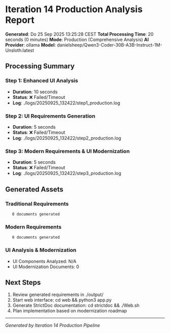 # Iteration 14 Production Analysis Report

**Generated**: Do 25 Sep 2025 13:25:28 CEST
**Total Processing Time**: 20 seconds (0 minutes)
**Mode**: Production (Comprehensive Analysis)
**AI Provider**: ollama
**Model**: danielsheep/Qwen3-Coder-30B-A3B-Instruct-1M-Unsloth:latest

## Processing Summary

### Step 1: Enhanced UI Analysis
- **Duration**: 10 seconds
- **Status**: ❌ Failed/Timeout
- **Log**: ./logs/20250925_132422/step1_production.log

### Step 2: UI Requirements Generation  
- **Duration**: 5 seconds
- **Status**: ❌ Failed/Timeout
- **Log**: ./logs/20250925_132422/step2_production.log

### Step 3: Modern Requirements & UI Modernization
- **Duration**: 5 seconds  
- **Status**: ❌ Failed/Timeout
- **Log**: ./logs/20250925_132422/step3_production.log

## Generated Assets

### Traditional Requirements
       0 documents generated

### Modern Requirements  
       0 documents generated

### UI Analysis & Modernization
- UI Components Analyzed: N/A
- UI Modernization Documents:        0

## Next Steps

1. Review generated requirements in ./output/
2. Start web interface: cd web && python3 app.py
3. Generate StrictDoc documentation: cd strictdoc && ./Web.sh
4. Plan implementation based on modernization roadmap

---
*Generated by Iteration 14 Production Pipeline*
